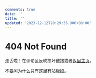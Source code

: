 ```yaml
---
comments: true
date: ''
title: ''
updated: '2023-12-12T20:29:35.906+08:00'
---
```

# 404 Not Found


走丢啦！在评论区反映损坏链接或者[返回主页](https://shwst.one/)。

~~不要问为什么只有这里有站板娘。~~

<script src="https://fastly.jsdelivr.net/gh/stevenjoezhang/live2d-widget@latest/autoload.js"></script>

